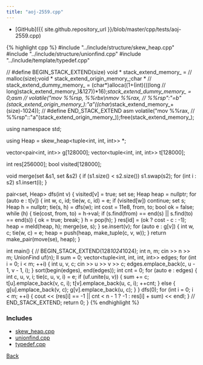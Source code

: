 ```yaml
---
title: "aoj-2559.cpp"
---
```


- [GitHub]({{ site.github.repository_url }}/blob/master/cpp/tests/aoj-2559.cpp)

{% highlight cpp %}
#include "../include/structure/skew_heap.cpp"
#include "../include/structure/unionfind.cpp"
#include "../include/template/typedef.cpp"

// #define BEGIN_STACK_EXTEND(size) void * stack_extend_memory_ =
// malloc(size);void * stack_extend_origin_memory_;char *
// stack_extend_dummy_memory_ = (char*)alloca((1+(int)(((long
// long)stack_extend_memory_)&127))*16);*stack_extend_dummy_memory_ = 0;asm
// volatile("mov %%rsp, %%rbx\nmov %%rax,
// %%rsp":"=b"(stack_extend_origin_memory_):"a"((char*)stack_extend_memory_+(size)-1024));
// #define END_STACK_EXTEND asm volatile("mov %%rax,
// %%rsp"::"a"(stack_extend_origin_memory_));free(stack_extend_memory_);

using namespace std;

using Heap = skew_heap<tuple<int, int, int>> *;

vector<pair<int, int>> g[128000];
vector<tuple<int, int, int>> t[128000];

int res[256000];
bool visited[128000];

void merge(set<int> &s1, set<int> &s2) {
  if (s1.size() < s2.size()) s1.swap(s2);
  for (int i : s2) s1.insert(i);
}

pair<set<int>, Heap> dfs(int v) {
  visited[v] = true;
  set<int> se;
  Heap heap = nullptr;
  for (auto e : t[v]) {
    int w, c, id;
    tie(w, c, id) = e;
    if (visited[w]) continue;
    set<int> s;
    Heap h = nullptr;
    tie(s, h) = dfs(w);
    int cost = 11e8, from, to;
    bool ok = false;
    while (h) {
      tie(cost, from, to) = h->val;
      if (s.find(from) == end(s) || s.find(to) == end(s)) {
        ok = true;
        break;
      }
      h = pop(h);
    }
    res[id] = (ok ? cost - c : -1);
    heap = meld(heap, h);
    merge(se, s);
  }
  se.insert(v);
  for (auto e : g[v]) {
    int w, c;
    tie(w, c) = e;
    heap = push(heap, make_tuple(c, v, w));
  }
  return make_pair(move(se), heap);
}

int main() {
  // BEGIN_STACK_EXTEND(128*1024*1024);
  int n, m;
  cin >> n >> m;
  UnionFind uf(n);
  ll sum = 0;
  vector<tuple<int, int, int, int>> edges;
  for (int i = 0; i < m; ++i) {
    int u, v, c;
    cin >> u >> v >> c;
    edges.emplace_back(c, u - 1, v - 1, i);
  }
  sort(begin(edges), end(edges));
  int cnt = 0;
  for (auto e : edges) {
    int c, u, v, i;
    tie(c, u, v, i) = e;
    if (uf.unite(u, v)) {
      sum += c;
      t[u].emplace_back(v, c, i);
      t[v].emplace_back(u, c, i);
      ++cnt;
    }
    else {
      g[u].emplace_back(v, c);
      g[v].emplace_back(u, c);
    }
  }
  dfs(0);
  for (int i = 0; i < m; ++i) {
    cout << (res[i] == -1 || cnt < n - 1 ? -1 : res[i] + sum) << endl;
  }
  // END_STACK_EXTEND;
  return 0;
}
{% endhighlight %}

### Includes

- [skew_heap.cpp](../include/structure/skew_heap)
- [unionfind.cpp](../include/structure/unionfind)
- [typedef.cpp](../include/template/typedef)

[Back](..)
